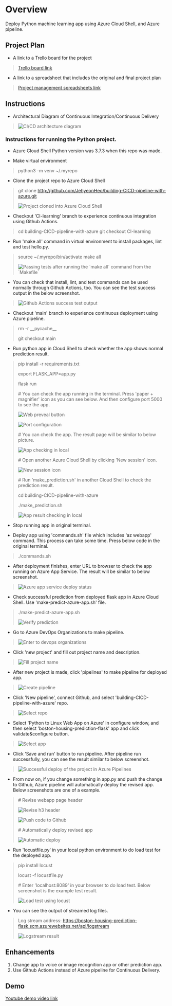 # Overview

Deploy Python machine learning app using Azure Cloud Shell, and Azure pipeline.

## Project Plan

* A link to a Trello board for the project
> [Trello board link](https://trello.com/b/OsHpFeHa/azure-ci-cd-pipeline-with-ml)

* A link to a spreadsheet that includes the original and final project plan
> [Project management spreadsheets link](https://github.com/JehyeonHeo/building-CICD-pipeline-with-azure/tree/main/Project%20management%20spreadsheets)

## Instructions

* Architectural Diagram of Continuous Integration/Continuous Delivery
> <img src="https://github.com/JehyeonHeo/building-CICD-pipeline-with-azure/blob/main/Screenshots/CICD-architecture.png?raw=true" title="CI/CD architecture diagram"></img>

### Instructions for running the Python project.

* Azure Cloud Shell Python version was 3.7.3 when this repo was made.

* Make virtual environment
> python3 -m venv ~/.myrepo

* Clone the project repo to Azure Cloud Shell
> git clone http://github.com/JehyeonHeo/building-CICD-pipeline-with-azure.git
>
> <img src="https://github.com/JehyeonHeo/building-CICD-pipeline-with-azure/blob/main/Screenshots/Github-repo-clone-to-Azure-cloud-shell.png?raw=true" title="Project cloned into Azure Cloud Shell"></img>

* Checkout 'CI-learning' branch to experience continuous integration using Github Actions.
> cd building-CICD-pipeline-with-azure
> git checkout CI-learning

* Run 'make all' command in virtual environment to install packages, lint and test hello.py.
> source ~/.myrepo/bin/activate
> make all
> 
> <img src="https://github.com/JehyeonHeo/building-CICD-pipeline-with-azure/blob/main/Screenshots/Local-test-passed.png?raw=true" title="Passing tests after running the `make all` command from the `Makefile`"></img>

* You can check that install, lint, and test commands can be used normally through Github Actions, too. You can see the test success output in the below screenshot.
> <img src="https://github.com/JehyeonHeo/building-CICD-pipeline-with-azure/blob/main/Screenshots/Github-actions-success-test-output.png?raw=true" title="Github Actions success test output"></img>

* Checkout 'main' branch to experience continuous deployment using Azure pipeline.
> rm -r \_\_pycache__
>
> git checkout main

* Run python app in Cloud Shell to check whether the app shows normal prediction result.
> pip install -r requirements.txt
>
> export FLASK_APP=app.py
>
> flask run
> 
> \# You can check the app running in the terminal. Press 'paper + magnifier' icon as you can see below. And then configure port 5000 to see the app.
>
>  <img src="https://github.com/JehyeonHeo/building-CICD-pipeline-with-azure/blob/main/Screenshots/Web-preveal-button.png?raw=true" title="Web preveal button"></img>
>
>  <img src="https://github.com/JehyeonHeo/building-CICD-pipeline-with-azure/blob/main/Screenshots/Port-configuration.png?raw=true" title="Port configuration"></img>
>
> \# You can check the app. The result page will be similar to below picture.
>
> <img src="https://github.com/JehyeonHeo/building-CICD-pipeline-with-azure/blob/main/Screenshots/App-checking-in-local.png?raw=true" title="App checking in local"></img>
>
> \# Open another Azure Cloud Shell by clicking 'New session' icon.
>
> <img src="https://github.com/JehyeonHeo/building-CICD-pipeline-with-azure/blob/main/Screenshots/New-session-icon.png?raw=true" title="New session icon"></img>
>
> \# Run 'make_prediction.sh' in another Cloud Shell to check the prediction result.
>
> cd building-CICD-pipeline-with-azure
>
> ./make_prediction.sh
>
> <img src="https://github.com/JehyeonHeo/building-CICD-pipeline-with-azure/blob/main/Screenshots/App-result-checking-in-local.png?raw=true" title="App result checking in local"></img>

* Stop running app in original terminal.

* Deploy app using 'commands.sh' file which includes 'az webapp' command. This process can take some time. Press below code in the original terminal.
> ./commands.sh

* After deployment finishes, enter URL to browser to check the app running on Azure App Service. The result will be similar to below screenshot.
> <img src="https://github.com/JehyeonHeo/building-CICD-pipeline-with-azure/blob/main/Screenshots/Azure-app-service-deploy-status.png?raw=true" title="Azure app service deploy status"></img>

* Check successful prediction from deployed flask app in Azure Cloud Shell. Use 'make-predict-azure-app.sh' file.
> ./make-predict-azure-app.sh
>
> <img src="https://github.com/JehyeonHeo/building-CICD-pipeline-with-azure/blob/main/Screenshots/Verify prediction.png?raw=true" title="Verify prediction"></img>

* Go to Azure DevOps Organizations to make pipeline.
> <img src="https://github.com/JehyeonHeo/building-CICD-pipeline-with-azure/blob/main/Screenshots/Enter-to-devops-organizations.png?raw=true" title="Enter to devops organizations"></img>

* Click 'new project' and fill out project name and description.
> <img src="https://github.com/JehyeonHeo/building-CICD-pipeline-with-azure/blob/main/Screenshots/Fill-project-name.png?raw=true" title="Fill project name"></img>

* After new project is made, click 'pipelines' to make pipeline for deployed app.
> <img src="https://github.com/JehyeonHeo/building-CICD-pipeline-with-azure/blob/main/Screenshots/Create-pipeline.png?raw=true" title="Create pipeline"></img>

* Click 'New pipeline', connect Github, and select 'building-CICD-pipeline-with-azure' repo.
> <img src="https://github.com/JehyeonHeo/building-CICD-pipeline-with-azure/blob/main/Screenshots/Select-repo.png?raw=true" title="Select repo"></img>

* Select 'Python to Linux Web App on Azure' in configure window, and then select 'boston-housing-prediction-flask' app and click validate&configure button.
> <img src="https://github.com/JehyeonHeo/building-CICD-pipeline-with-azure/blob/main/Screenshots/Select-app.png?raw=true" title="Select app"></img>

* Click 'Save and run' button to run pipeline. After pipeline run successfully, you can see the result similar to below screenshot.
> <img src="https://github.com/JehyeonHeo/building-CICD-pipeline-with-azure/blob/main/Screenshots/Pipeline-success.png?raw=true" title="Successful deploy of the project in Azure Pipelines"></img>

* From now on, if you change something in app.py and push the change to Github, Azure pipeline will automatically deploy the revised app. Below screenshots are one of a example.
>  \# Revise webapp page header
>
> <img src="https://github.com/JehyeonHeo/building-CICD-pipeline-with-azure/blob/main/Screenshots/Revise-h3.png?raw=true" title="Revise h3 header"></img>
>
> <img src="https://github.com/JehyeonHeo/building-CICD-pipeline-with-azure/blob/main/Screenshots/Push-code-to-github.png?raw=true" title="Push code to Github"></img>
>
> \# Automatically deploy revised app
>
> <img src="https://github.com/JehyeonHeo/building-CICD-pipeline-with-azure/blob/main/Screenshots/Automatic-deploy.png?raw=true" title="Automatic deploy"></img>

* Run 'locustfile.py' in your local python environment to do load test for the deployed app.
> pip install locust
>
> locust -f locustfile.py
>
> \# Enter 'localhost:8089' in your browser to do load test. Below screenshot is the example test result.
>
> <img src="https://github.com/JehyeonHeo/building-CICD-pipeline-with-azure/blob/main/Screenshots/Load-test-using-locust.png?raw=true" title="Load test using locust"></img>

* You can see the output of streamed log files.
> Log stream address: https://boston-housing-prediction-flask.scm.azurewebsites.net/api/logstream
>
> <img src="https://github.com/JehyeonHeo/building-CICD-pipeline-with-azure/blob/main/Screenshots/Logstream-result.png?raw=true" title="Logstream result"></img>

## Enhancements

1. Change app to voice or image recognition app or other prediction app.
2. Use Github Actions instead of Azure pipeline for Continuous Delivery. 

## Demo 

[Youtube demo video link](https://youtu.be/hh6QrCT6PAI)


